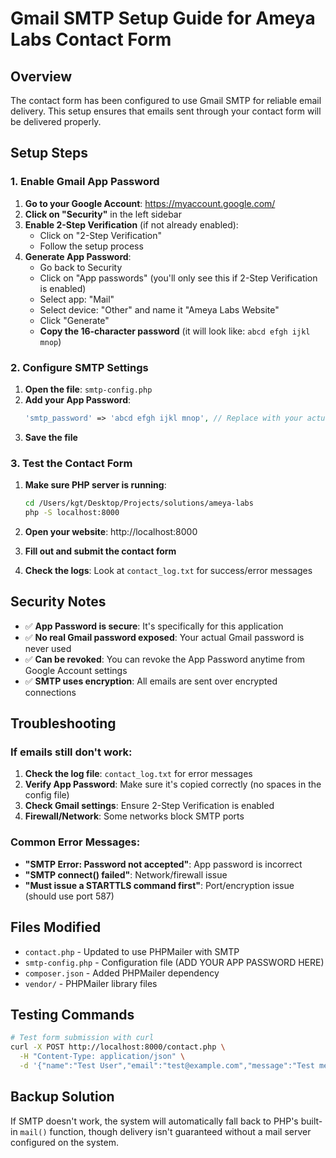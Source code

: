 # Gmail SMTP Setup Guide for Ameya Labs Contact Form

## Overview
The contact form has been configured to use Gmail SMTP for reliable email delivery. This setup ensures that emails sent through your contact form will be delivered properly.

## Setup Steps

### 1. Enable Gmail App Password

1. **Go to your Google Account**: https://myaccount.google.com/
2. **Click on "Security"** in the left sidebar
3. **Enable 2-Step Verification** (if not already enabled):
   - Click on "2-Step Verification"
   - Follow the setup process
4. **Generate App Password**:
   - Go back to Security
   - Click on "App passwords" (you'll only see this if 2-Step Verification is enabled)
   - Select app: "Mail"
   - Select device: "Other" and name it "Ameya Labs Website"
   - Click "Generate"
   - **Copy the 16-character password** (it will look like: `abcd efgh ijkl mnop`)

### 2. Configure SMTP Settings

1. **Open the file**: `smtp-config.php`
2. **Add your App Password**:
   ```php
   'smtp_password' => 'abcd efgh ijkl mnop', // Replace with your actual app password
   ```
3. **Save the file**

### 3. Test the Contact Form

1. **Make sure PHP server is running**:
   ```bash
   cd /Users/kgt/Desktop/Projects/solutions/ameya-labs
   php -S localhost:8000
   ```

2. **Open your website**: http://localhost:8000

3. **Fill out and submit the contact form**

4. **Check the logs**: Look at `contact_log.txt` for success/error messages

## Security Notes

- ✅ **App Password is secure**: It's specifically for this application
- ✅ **No real Gmail password exposed**: Your actual Gmail password is never used
- ✅ **Can be revoked**: You can revoke the App Password anytime from Google Account settings
- ✅ **SMTP uses encryption**: All emails are sent over encrypted connections

## Troubleshooting

### If emails still don't work:

1. **Check the log file**: `contact_log.txt` for error messages
2. **Verify App Password**: Make sure it's copied correctly (no spaces in the config file)
3. **Check Gmail settings**: Ensure 2-Step Verification is enabled
4. **Firewall/Network**: Some networks block SMTP ports

### Common Error Messages:

- **"SMTP Error: Password not accepted"**: App password is incorrect
- **"SMTP connect() failed"**: Network/firewall issue
- **"Must issue a STARTTLS command first"**: Port/encryption issue (should use port 587)

## Files Modified

- `contact.php` - Updated to use PHPMailer with SMTP
- `smtp-config.php` - Configuration file (ADD YOUR APP PASSWORD HERE)
- `composer.json` - Added PHPMailer dependency
- `vendor/` - PHPMailer library files

## Testing Commands

```bash
# Test form submission with curl
curl -X POST http://localhost:8000/contact.php \
  -H "Content-Type: application/json" \
  -d '{"name":"Test User","email":"test@example.com","message":"Test message"}'
```

## Backup Solution

If SMTP doesn't work, the system will automatically fall back to PHP's built-in `mail()` function, though delivery isn't guaranteed without a mail server configured on the system.
